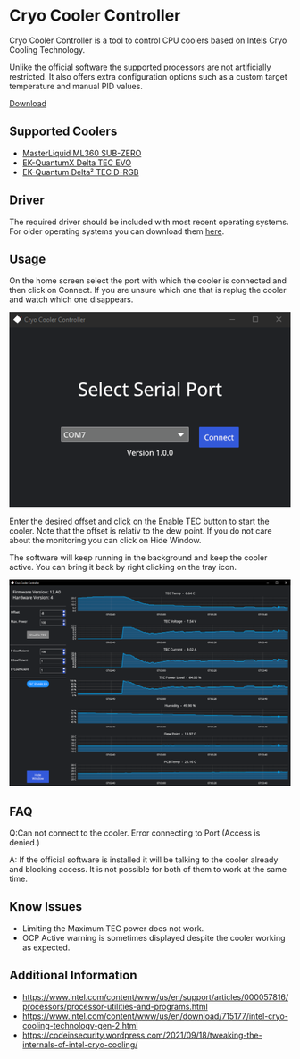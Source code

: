 # Cryo Cooler Controller

Cryo Cooler Controller is a tool to control CPU coolers based on Intels Cryo Cooling Technology.

Unlike the official software the supported processors are not artificially restricted. It also offers extra configuration options such as a custom target temperature and manual PID values.

[Download](https://github.com/juvgrfunex/cryo-cooler-controller/releases/tag/v1.0.0)

## Supported Coolers

- [MasterLiquid ML360 SUB-ZERO](https://www.coolermaster.com/de/de-de/catalog/coolers/cpu-liquid-coolers/masterliquid-ml360-sub-zero/)
- [EK-QuantumX Delta TEC EVO](https://www.ekwb.com/shop/ek-quantumx-delta-tec-evo-e2-copper-nickel)
- [EK-Quantum Delta² TEC D-RGB](https://www.ekwb.com/shop/ek-quantum-delta2-tec-d-rgb-full-nickel)

## Driver

The required driver should be included with most recent operating systems. For older operating systems you can download them [here](https://www.silabs.com/developers/usb-to-uart-bridge-vcp-drivers?tab=downloads).

## Usage

On the home screen select the port with which the cooler is connected and then click on Connect.
If you are unsure which one that is replug the cooler and watch which one disappears.

![example port selection](port_select.png "Example Port Selection")

Enter the desired offset and click on the Enable TEC button to start the cooler. Note that the offset is relativ to the dew point.
If you do not care about the monitoring you can click on Hide Window.

The software will keep running in the background and keep the cooler active.
You can bring it back by right clicking on the tray icon.

![example screenshot](cooling.png "Example")

## FAQ

Q:Can not connect to the cooler. Error connecting to Port (Access is denied.)

A: If the official software is installed it will be talking to the cooler already and blocking access.
It is not possible for both of them to work at the same time.

## Know Issues

- Limiting the Maximum TEC power does not work.
- OCP Active warning is sometimes displayed despite the cooler working as expected.

## Additional Information

- https://www.intel.com/content/www/us/en/support/articles/000057816/processors/processor-utilities-and-programs.html
- https://www.intel.com/content/www/us/en/download/715177/intel-cryo-cooling-technology-gen-2.html
- https://codeinsecurity.wordpress.com/2021/09/18/tweaking-the-internals-of-intel-cryo-cooling/
